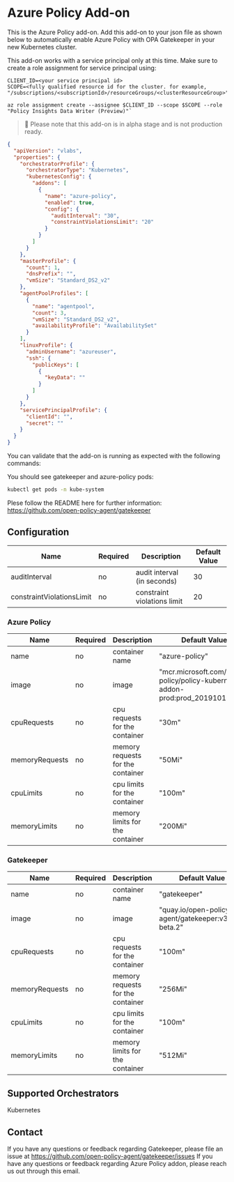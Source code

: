 # Azure Policy Add-on

This is the Azure Policy add-on. Add this add-on to your json file as shown below to automatically enable Azure Policy with OPA Gatekeeper in your new Kubernetes cluster.

This add-on works with a service principal only at this time. Make sure to create a role assignment for service principal using:

```
CLIENT_ID=<your service principal id>
SCOPE=<fully qualified resource id for the cluster. for example, "/subscriptions/<subscriptionId>/resourceGroups/<clusterResourceGroup>">

az role assignment create --assignee $CLIENT_ID --scope $SCOPE --role "Policy Insights Data Writer (Preview)"`
```

> 🚨 Please note that this add-on is in alpha stage and is not production ready.

```json
{
  "apiVersion": "vlabs",
  "properties": {
    "orchestratorProfile": {
      "orchestratorType": "Kubernetes",
      "kubernetesConfig": {
        "addons": [
          {
            "name": "azure-policy",
            "enabled": true,
            "config": {
              "auditInterval": "30",
              "constraintViolationsLimit": "20"
            }
          }
        ]
      }
    },
    "masterProfile": {
      "count": 1,
      "dnsPrefix": "",
      "vmSize": "Standard_DS2_v2"
    },
    "agentPoolProfiles": [
      {
        "name": "agentpool",
        "count": 3,
        "vmSize": "Standard_DS2_v2",
        "availabilityProfile": "AvailabilitySet"
      }
    ],
    "linuxProfile": {
      "adminUsername": "azureuser",
      "ssh": {
        "publicKeys": [
          {
            "keyData": ""
          }
        ]
      }
    },
    "servicePrincipalProfile": {
      "clientId": "",
      "secret": ""
    }
  }
}
```

You can validate that the add-on is running as expected with the following commands:

You should see gatekeeper and azure-policy pods:

```bash
kubectl get pods -n kube-system
```

Plese follow the README here for further information: https://github.com/open-policy-agent/gatekeeper

## Configuration

| Name                      | Required | Description                 | Default Value |
| ------------------------- | -------- | --------------------------- | ------------- |
| auditInterval             | no       | audit interval (in seconds) | 30            |
| constraintViolationsLimit | no       | constraint violations limit | 20            |

### Azure Policy

| Name           | Required | Description                       | Default Value                                                                 |
| -------------- | -------- | --------------------------------- | ----------------------------------------------------------------------------- |
| name           | no       | container name                    | "azure-policy"                                                                |
| image          | no       | image                             | "mcr.microsoft.com/azure-policy/policy-kubernetes-addon-prod:prod_20191011.1" |
| cpuRequests    | no       | cpu requests for the container    | "30m"                                                                         |
| memoryRequests | no       | memory requests for the container | "50Mi"                                                                        |
| cpuLimits      | no       | cpu limits for the container      | "100m"                                                                        |
| memoryLimits   | no       | memory limits for the container   | "200Mi"                                                                       |

### Gatekeeper

| Name           | Required | Description                       | Default Value                                        |
| -------------- | -------- | --------------------------------- | ---------------------------------------------------- |
| name           | no       | container name                    | "gatekeeper"                                         |
| image          | no       | image                             | "quay.io/open-policy-agent/gatekeeper:v3.0.4-beta.2" |
| cpuRequests    | no       | cpu requests for the container    | "100m"                                               |
| memoryRequests | no       | memory requests for the container | "256Mi"                                              |
| cpuLimits      | no       | cpu limits for the container      | "100m"                                               |
| memoryLimits   | no       | memory limits for the container   | "512Mi"                                              |

## Supported Orchestrators

Kubernetes

## Contact

If you have any questions or feedback regarding Gatekeeper, please file an issue at https://github.com/open-policy-agent/gatekeeper/issues
If you have any questions or feedback regarding Azure Policy addon, please reach us out through this email.
